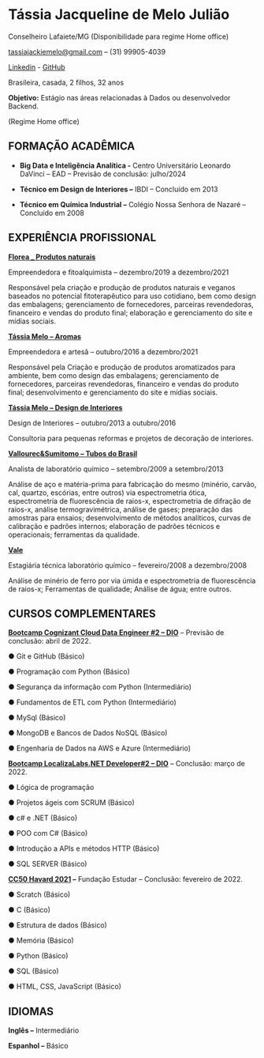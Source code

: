 # **Tássia Jacqueline de Melo Julião**



Conselheiro Lafaiete/MG (Disponibilidade para regime Home office)

tassiajackiemelo@gmail.com – (31) 99905-4039

[Linkedin](http://www.linkedin.com/in/tássia-melo-a086b441)  -   [GitHub](https://github.com/tassiamelo)

Brasileira, casada, 2 filhos, 32 anos

 

**Objetivo:** Estágio nas áreas relacionadas à Dados ou desenvolvedor Backend.

 (Regime Home office)

 

## **FORMAÇÃO ACADÊMICA**



- **Big Data e Inteligência Analítica -** Centro Universitário Leonardo DaVinci – EAD – Previsão de conclusão: julho/2024

- **Técnico em Design de Interiores –** IBDI – Concluído em 2013

- **Técnico em Química Industrial –** Colégio Nossa Senhora de Nazaré – Concluído em 2008

 

## **EXPERIÊNCIA PROFISSIONAL**

<u>**Florea _ Produtos naturais**</u> 

Empreendedora e fitoalquimista – dezembro/2019 a dezembro/2021

Responsável pela criação e produção de produtos naturais e veganos baseados no potencial fitoterapêutico para uso cotidiano, bem como design das embalagens; gerenciamento de fornecedores, parceiras revendedoras, financeiro e vendas do produto final; elaboração e gerenciamento do site e mídias sociais.

<u>**Tássia Melo – Aromas**</u>

Empreendedora e artesã – outubro/2016 a dezembro/2021

Responsável pela Criação e produção de produtos aromatizados para ambiente, bem como design das embalagens; gerenciamento de fornecedores, parceiras revendedoras, financeiro e vendas do produto final; desenvolvimento e gerenciamento do site e mídias sociais.

<u>**Tássia Melo – Design de Interiores**</u>

Design de Interiores – outubro/2013 a outubro/2016

Consultoria para pequenas reformas e projetos de decoração de interiores.

 <u>**Vallourec&Sumitomo – Tubos do Brasil**</u>

Analista de laboratório químico – setembro/2009 a setembro/2013

Análise de aço e matéria-prima para fabricação do mesmo (minério, carvão, cal, quartzo, escórias, entre outros) via espectrometria ótica, espectrometria de fluorescência de raios-x, espectrometria de difração de raios-x, análise termogravimétrica, análise de gases; preparação das amostras para ensaios; desenvolvimento de métodos analíticos, curvas de calibração e padrões internos; elaboração de padrões técnicos e operacionais; ferramentas da qualidade.

 <u>**Vale**</u>

Estagiária técnica laboratório químico – fevereiro/2008 a dezembro/2008

Análise de minério de ferro por via úmida e espectrometria de fluorescência de raios-x; Ferramentas de qualidade; Análise de água; entre outros.

 

## **CURSOS COMPLEMENTARES**

**<u>Bootcamp Cognizant Cloud Data Engineer #2 – DIO</u>** – Previsão de conclusão: abril de 2022.

●    Git e GitHub (Básico)

●    Programação com Python (Básico)

●    Segurança da informação com Python (Intermediário)

●    Fundamentos de ETL com Python (Intermediário)

●    MySql (Básico)

●    MongoDB e Bancos de Dados NoSQL (Básico)

●    Engenharia de Dados na AWS e Azure (Intermediário)

**<u>Bootcamp LocalizaLabs.NET Developer#2 – DIO</u>** – Conclusão: março de 2022.

●    Lógica de programação

●    Projetos ágeis com SCRUM (Básico)

●    c# e .NET (Básico)

●    POO com C# (Básico)

●    Introdução a APIs e métodos HTTP (Básico)

●    SQL SERVER (Básico)

**<u>CC50 Havard 2021</u> –** Fundação Estudar – Conclusão: fevereiro de 2022.

●    Scratch (Básico)

●    C (Básico)

●    Estrutura de dados (Básico)

●    Memória (Básico)

●    Python (Básico)

●    SQL (Básico)

●    HTML, CSS, JavaScript (Básico)

  

## **IDIOMAS**



**Inglês –** Intermediário

**Espanhol –** Básico

 

 

 